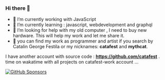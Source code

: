 ### Hi there 👋

<!--
**catafest-work/catafest-work** is a ✨ _special_ ✨ repository because its `README.md` (this file) appears on your GitHub profile.
- 🔭 I’m currently working on ...
- 🌱 I’m currently learning ...
- 👯 I’m looking to collaborate on ...
- 🤔 I’m looking for help with ...
- 💬 Ask me about ...
- 📫 How to reach me: ...
- 😄 Pronouns: ...
- ⚡ Fun fact: ...
-->
- 🔭 I’m currently working with JavaScript 
- 🌱 I’m currently learning : javascript, webdevelopment and graphql 
- 🤔 I’m looking for help with my old computer , I need to buy new hardware. This will help my work and let me share it.
- 💬 you can find my work as programmer and artist if you search by Catalin George Festila or my nicknames: **catafest** and **mythcat**.

I have another account with source code : **https://github.com/catafest** . time on wakatime with all projects on catafest-work account ... 

[![GitHub Sponsors](https://img.shields.io/badge/$-sponsors-brightgreen)](https://github.com/sponsors/catafest-work)

